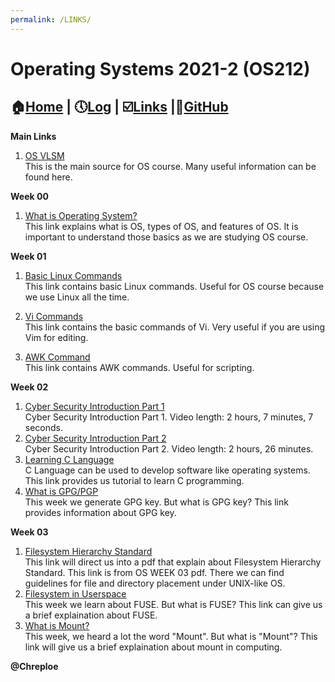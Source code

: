 ```yaml
---
permalink: /LINKS/
---
```

# Operating Systems 2021-2 (OS212)
## :house:[Home](index.md) | :clock5:[Log](https://chreploe.github.io/os212/TXT/mylog.txt) | :ballot_box_with_check:[Links](links.md) |:diamond_shape_with_a_dot_inside:[GitHub](https://github.com/Chreploe/os212)

**Main Links**
1. [OS VLSM](https://os.vlsm.org)<br>
This is the main source for OS course.
Many useful information can be found here.

**Week 00**
1. [What is Operating System?](https://www.guru99.com/operating-system-tutorial.html)<br>
This link explains what is OS, types of OS, and features of OS. It is important to understand those basics as we are studying OS course.

**Week 01**
1. [Basic Linux Commands](https://linoxide.com/essential-linux-basic-commands/)<br>
This link contains basic Linux commands. 
Useful for OS course because we use Linux all the time.

2. [Vi Commands](https://www.cs.colostate.edu/helpdocs/vi.html)<br>
This link contains the basic commands of Vi.
Very useful if you are using Vim for editing. 

3. [AWK Command](https://www.geeksforgeeks.org/awk-command-unixlinux-examples/)<br>
This link contains AWK commands. Useful for scripting.

**Week 02**
1. [Cyber Security Introduction Part 1](https://youtu.be/rcDO8km6R6c)<br>
Cyber Security Introduction Part 1. Video length: 2 hours, 7 minutes, 7 seconds.
2. [Cyber Security Introduction Part 2](https://youtu.be/CivG_2UqKMg)<br>
Cyber Security Introduction Part 2. Video length: 2 hours, 26 minutes.
3. [Learning C Language](https://www.programiz.com/c-programming)<br>
C Language can be used to develop software like operating systems. This link provides us tutorial to learn C programming.
4. [What is GPG/PGP](https://www.privex.io/articles/what-is-gpg)<br>
This week we generate GPG key. But what is GPG key? This link provides information about GPG key.

**Week 03**
1. [Filesystem Hierarchy Standard](https://refspecs.linuxfoundation.org/FHS_3.0/fhs-3.0.pdf)<br>
This link will direct us into a pdf that explain about Filesystem Hierarchy Standard. This link is from OS WEEK 03 pdf. There we can find guidelines for file and directory placement under UNIX-like OS.
2. [Filesystem in Userspace](https://en.wikipedia.org/wiki/Filesystem_in_Userspace)<br>
This week we learn about FUSE. But what is FUSE? This link can give us a brief explaination about FUSE.
3. [What is Mount?](https://en.wikipedia.org/wiki/Mount_(computing))<br>
This week, we heard a lot the word "Mount". But what is "Mount"? This link will give us a brief explaination about mount in computing.

**@Chreploe**
